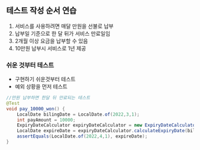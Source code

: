 ## 테스트 작성 순서 연습

1. 서비스를 사용하려면 매달 만원을 선불로 납부
2. 납부일 기준으로 한 달 뒤가 서비스 만료일임
3. 2개월 이상 요금을 납부할 수 있음
4. 10만원 납부시 서비스로 1년 제공

### 쉬운 것부터 테스트
- 구현하기 쉬운것부터 테스트
- 예외 상황을 먼저 테스트

```java
//만원 납부하면 한달 뒤 만료되는 테스트
@Test
void pay_10000_won() {
    LocalDate bilingDate = LocalDate.of(2022,3,1);
    int payAmount = 10000;
    ExpiryDateCalculator expiryDateCalculator = new ExpiryDateCalculator();
    LocalDate expireDate = expiryDateCalculator.calculateExpiryDate(bilingDate, payAmount);
    assertEquals(LocalDate.of(2022,4,1), expireDate);
}
```